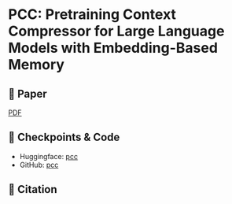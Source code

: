 # PCC: Pretraining Context Compressor for Large Language Models with Embedding-Based Memory
## 📄 Paper
[PDF](https://opensource.microsoft.com/)

## 🔧 Checkpoints & Code
- Huggingface: [pcc](https://huggingface.co/collections/BroAlanTaps/pcc-682448eed8826f59f72dd2e3)
- GitHub: [pcc](https://github.com/broalantaps/PCC)

## 🧮 Citation
```bibtex
